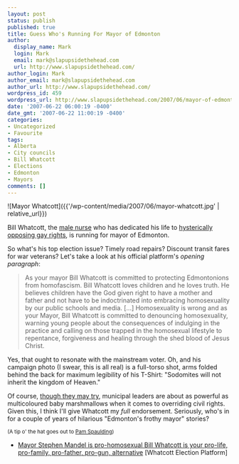 ```yaml
---
layout: post
status: publish
published: true
title: Guess Who's Running For Mayor of Edmonton
author:
  display_name: Mark
  login: Mark
  email: mark@slapupsidethehead.com
  url: http://www.slapupsidethehead.com/
author_login: Mark
author_email: mark@slapupsidethehead.com
author_url: http://www.slapupsidethehead.com/
wordpress_id: 459
wordpress_url: http://www.slapupsidethehead.com/2007/06/mayor-of-edmonton/
date: '2007-06-22 06:00:19 -0400'
date_gmt: '2007-06-22 11:00:19 -0400'
categories:
- Uncategorized
- Favourite
tags:
- Alberta
- City councils
- Bill Whatcott
- Elections
- Edmonton
- Mayors
comments: []
---
```

![Mayor Whatcott]({{'/wp-content/media/2007/06/mayor-whatcott.jpg' | relative_url}})

Bill Whatcott, the [male nurse](http://www.slapupsidethehead.com/2006/07/anti-gay-nurse-suspended/ "He must be so charming with the patients.") who has dedicated his life to [hysterically opposing gay rights](http://www.slapupsidethehead.com/2006/11/human-rights-fine/ "And has been fined along the way, naturally"), is running for mayor of Edmonton.

So what's his top election issue? Timely road repairs? Discount transit fares for war veterans? Let's take a look at his official platform's _opening paragraph_:

> As your mayor Bill Whatcott is committed to protecting Edmontonions from homofascism. Bill Whatcott loves children and he loves truth. He believes children have the God given right to have a mother and father and not have to be indoctrinated into embracing homosexuality by our public schools and media. [...] Homosexuality is wrong and as your Mayor, Bill Whatcott is committed to denouncing homosexuality, warning young people about the consequences of indulging in the practice and calling on those trapped in the homosexual lifestyle to repentance, forgiveness and healing through the shed blood of Jesus Christ.

Yes, that ought to resonate with the mainstream voter. Oh, and his campaign photo (I swear, this is all real) is a full-torso shot, arms folded behind the back for maximum legibility of his T-Shirt: "Sodomites will not inherit the kingdom of Heaven."

Of course, [though they may try](http://www.slapupsidethehead.com/2006/10/cardston-still-at-it/ "Oh Cardston; you try so hard!"), municipal leaders are about as powerful as multicoloured baby marshmallows when it comes to overriding civil rights. Given this, I think I'll give Whatcott my _full_ endorsement. Seriously, who's in for a couple of years of hilarious "Edmonton's frothy mayor" stories?

<small>(A tip o' the hat goes out to <a href="http://www.pamshouseblend.com/showDiary.do?diaryId=2069">Pam Spaulding</a>)</small>

- [Mayor Stephen Mandel is pro-homosexual Bill Whatcott is your pro-life, pro-family, pro-father, pro-gun, alternative](http://www.mydatabus.com/public/Billwhatcott/MayorinPDF.pdf) [Whatcott Election Platform]
